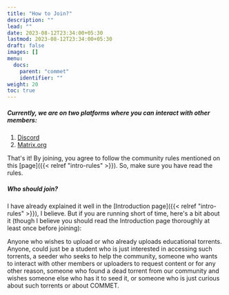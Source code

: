 ```yaml
---
title: "How to Join?"
description: ""
lead: ""
date: 2023-08-12T23:34:00+05:30
lastmod: 2023-08-12T23:34:00+05:30
draft: false
images: []
menu:
  docs:
    parent: "commet"
    identifier: ""
weight: 20 
toc: true
---
```

##### Currently, we are on two platforms where you can interact with other members:

1. [Discord](https://discord.gg/SBjZcbVKkz)
2. [Matrix.org](https://matrix.to/#/!ZUcQYrEZXbiXFdiEoT:matrix.org?via=matrix.org)

That's it! By joining, you agree to follow the community rules mentioned on this [page]({{< relref "intro-rules" >}}). So, make sure you have read the rules.

##### Who should join?

I have already explained it well in the [Introduction page]({{< relref "intro-rules" >}}), I believe. But if you are running short of time, here's a bit about it (though I believe you should read the Introduction page thoroughly at least once before joining):

Anyone who wishes to upload or who already uploads educational torrents. Anyone, could just be a student who is just interested in accessing such torrents, a seeder who seeks to help the community, someone who wants to interact with other members or uploaders to request content or for any other reason, someone who found a dead torrent from our community and wishes someone else who has it to seed it, or someone who is just curious about such torrents or about COMMET.
